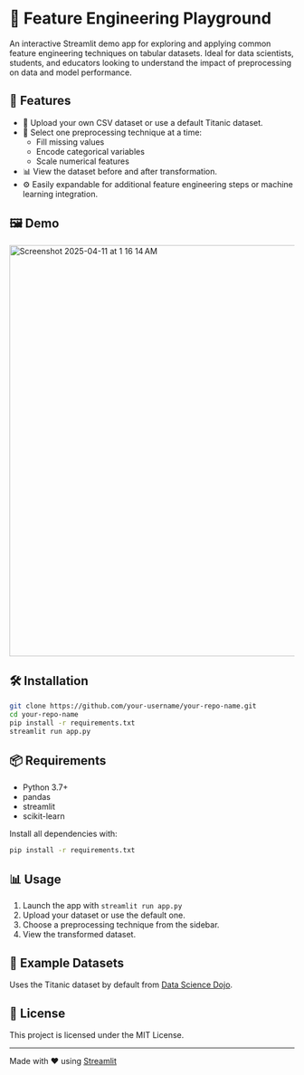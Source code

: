# 🧠 Feature Engineering Playground

An interactive Streamlit demo app for exploring and applying common feature engineering techniques on tabular datasets. Ideal for data scientists, students, and educators looking to understand the impact of preprocessing on data and model performance.

## 🚀 Features

- 📁 Upload your own CSV dataset or use a default Titanic dataset.
- 🧹 Select one preprocessing technique at a time:
  - Fill missing values
  - Encode categorical variables
  - Scale numerical features
- 📊 View the dataset before and after transformation.
- ⚙️ Easily expandable for additional feature engineering steps or machine learning integration.

## 🖼️ Demo

<img width="727" alt="Screenshot 2025-04-11 at 1 16 14 AM" src="https://github.com/user-attachments/assets/a690bcd1-02bd-409a-80eb-d45603cec623" />



## 🛠️ Installation

```bash
git clone https://github.com/your-username/your-repo-name.git
cd your-repo-name
pip install -r requirements.txt
streamlit run app.py
```

## 📦 Requirements

- Python 3.7+
- pandas
- streamlit
- scikit-learn

Install all dependencies with:

```bash
pip install -r requirements.txt
```

## 📊 Usage

1. Launch the app with `streamlit run app.py`
2. Upload your dataset or use the default one.
3. Choose a preprocessing technique from the sidebar.
4. View the transformed dataset.

## 🧪 Example Datasets

Uses the Titanic dataset by default from [Data Science Dojo](https://github.com/datasciencedojo/datasets).

## 📄 License

This project is licensed under the MIT License.

---

Made with ❤️ using [Streamlit](https://streamlit.io/)

